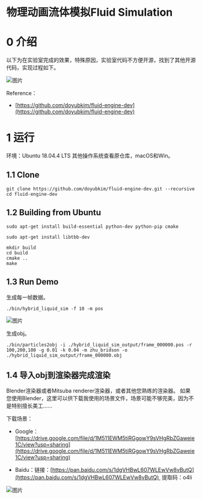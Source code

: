 # 物理动画流体模拟Fluid Simulation

# 0 介绍

以下为在实验室完成的效果，特殊原因，实验室代码不方便开源，找到了其他开源代码，实现过程如下。

![图片](https://uploader.shimo.im/f/8znanwmtzgLT1Iuv.gif)


Reference：

* [https://github.com/doyubkim/fluid-engine-dev](https://github.com/doyubkim/fluid-engine-dev)
# 1 运行

环境：Ubuntu 18.04.4 LTS 其他操作系统查看原仓库，macOS和Win。

## 1.1 Clone

```plain
git clone https://github.com/doyubkim/fluid-engine-dev.git --recursive
cd fluid-engine-dev
```
## 1.2 Building from Ubuntu

```plain
sudo apt-get install build-essential python-dev python-pip cmake
```
```plain
sudo apt-get install libtbb-dev
```
```plain
mkdir build
cd build
cmake ..
make
```
## 1.3 Run Demo

生成每一帧数据。

```plain
./bin/hybrid_liquid_sim -f 10 -m pos
```
![图片](https://uploader.shimo.im/f/uv42zPUy69P3J4Rz.png!thumbnail)

生成obj。

```plain
./bin/particles2obj -i ./hybrid_liquid_sim_output/frame_000000.pos -r 100,200,100 -g 0.01 -k 0.04 -m zhu_bridson -o ./hybrid_liquid_sim_output/frame_000000.obj
```
## 1.4 导入obj到渲染器完成渲染

Blender渲染器或者Mitsuba renderer渲染器，或者其他您熟练的渲染器。 如果您使用Blender，这里可以供下载我使用的场景文件，场景可能不够完美，因为不是特别擅长美工......

下载场景：

* Google：[https://drive.google.com/file/d/1M511EWM5tiRGgowY9sVHgRbZGaweie1C/view?usp=sharing](https://drive.google.com/file/d/1M511EWM5tiRGgowY9sVHgRbZGaweie1C/view?usp=sharing)

* Baidu：链接：[https://pan.baidu.com/s/1dgVHBwL607WLEwVw8vButQ](https://pan.baidu.com/s/1dgVHBwL607WLEwVw8vButQ)  提取码：o4li

![图片](https://uploader.shimo.im/f/xw5L5H7zmEkIcgJx.png!thumbnail)

### 


